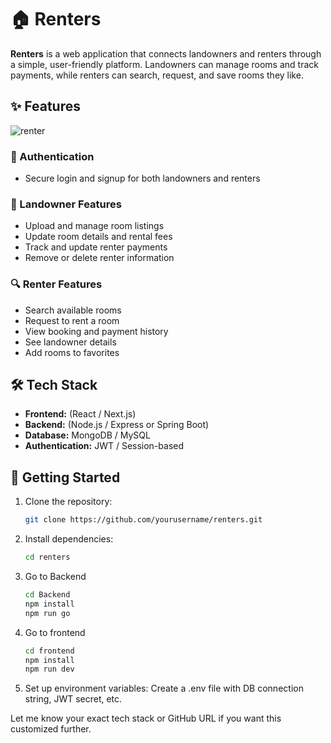 # 🏠 Renters

**Renters** is a web application that connects landowners and renters through a simple, user-friendly platform. Landowners can manage rooms and track payments, while renters can search, request, and save rooms they like.

## ✨ Features
![renter](https://github.com/user-attachments/assets/3f95989e-b16c-4ad5-9724-1e68ca4fe04f)


### 🔐 Authentication
- Secure login and signup for both landowners and renters

### 🏡 Landowner Features
- Upload and manage room listings
- Update room details and rental fees
- Track and update renter payments
- Remove or delete renter information

### 🔍 Renter Features
- Search available rooms
- Request to rent a room
- View booking and payment history
- See landowner details
- Add rooms to favorites

## 🛠 Tech Stack
- **Frontend:** (React / Next.js)
- **Backend:** (Node.js / Express or Spring Boot)
- **Database:** MongoDB / MySQL
- **Authentication:** JWT / Session-based

## 🚀 Getting Started

1. Clone the repository:
   ```bash
   git clone https://github.com/yourusername/renters.git

2. Install dependencies:
   ```bash
   cd renters
   
3. Go to Backend
   ```bash
   cd Backend
   npm install
   npm run go
   
4.  Go to frontend
    ```bash
    cd frontend
    npm install
    npm run dev

5. Set up environment variables: 
     Create a .env file with DB connection string, JWT secret, etc.


Let me know your exact tech stack or GitHub URL if you want this customized further.
